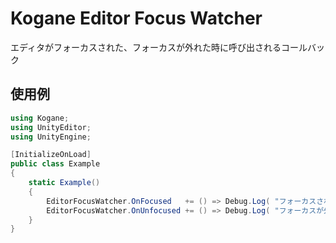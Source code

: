 # Kogane Editor Focus Watcher

エディタがフォーカスされた、フォーカスが外れた時に呼び出されるコールバック

## 使用例

```cs
using Kogane;
using UnityEditor;
using UnityEngine;

[InitializeOnLoad]
public class Example
{
    static Example()
    {
        EditorFocusWatcher.OnFocused   += () => Debug.Log( "フォーカスされた" );
        EditorFocusWatcher.OnUnfocused += () => Debug.Log( "フォーカスが外れた" );
    }
}
```
